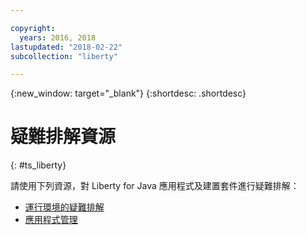 ```yaml
---

copyright:
  years: 2016, 2018
lastupdated: "2018-02-22"
subcollection: "liberty"

---
```


{:new_window: target="_blank"}
{:shortdesc: .shortdesc}

# 疑難排解資源
{: #ts_liberty}

請使用下列資源，對 Liberty for Java 應用程式及建置套件進行疑難排解：

* [運行環境的疑難排解](/docs/runtimes-common/ts_runtimes.html#runtimes)
* [應用程式管理](/docs/runtimes-common/app_mng.html)

